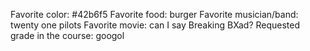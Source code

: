 Favorite color: #42b6f5
Favorite food: burger
Favorite musician/band: twenty one pilots
Favorite movie: can I say Breaking BXad?
Requested grade in the course: googol
